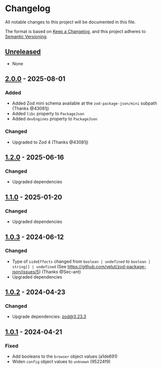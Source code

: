 # Changelog

All notable changes to this project will be documented in this file.

The format is based on [Keep a Changelog](https://keepachangelog.com/en/1.1.0/),
and this project adheres to [Semantic Versioning](https://semver.org/spec/v2.0.0.html).

## [Unreleased]

- None

## [2.0.0] - 2025-08-01

### Added

- Added Zod mini schema available at the `zod-package-json/mini` subpath (Thanks @43081j)
- Added `libc` property to `PackageJson`
- Added `devEngines` property to `PackageJson`

### Changed

- Upgraded to Zod 4 (Thanks @43081j)

## [1.2.0] - 2025-06-16

### Changed

- Upgraded dependencies

## [1.1.0] - 2025-01-20

### Changed

- Upgraded dependencies

## [1.0.3] - 2024-06-12

### Changed

- Type of `sideEffects` changed from `boolean | undefined` to `boolean | string[] | undefined` (See https://github.com/velut/zod-package-json/issues/5) (Thanks @Sec-ant)
- Upgraded dependencies

## [1.0.2] - 2024-04-23

### Changed

- Upgrade dependencies: zod@3.23.3

## [1.0.1] - 2024-04-21

### Fixed

- Add booleans to the `browser` object values (a1de691)
- Widen `config` object values to `unknown` (95224f9)

[unreleased]: https://github.com/velut/zod-package-json/compare/v2.0.0...HEAD
[2.0.0]: https://github.com/velut/zod-package-json/compare/v1.2.0...v2.0.0
[1.2.0]: https://github.com/velut/zod-package-json/compare/v1.1.0...v1.2.0
[1.1.0]: https://github.com/velut/zod-package-json/compare/v1.0.3...v1.1.0
[1.0.3]: https://github.com/velut/zod-package-json/compare/v1.0.2...v1.0.3
[1.0.2]: https://github.com/velut/zod-package-json/compare/v1.0.1...v1.0.2
[1.0.1]: https://github.com/velut/zod-package-json/compare/v1.0.0...v1.0.1
